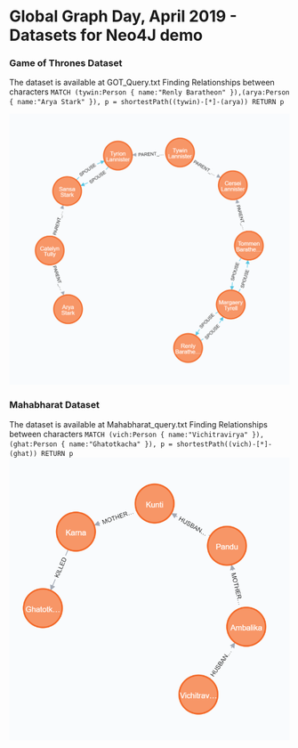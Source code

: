 # Global Graph Day, April 2019 - Datasets for Neo4J demo

### Game of Thrones Dataset 
The dataset is available at GOT_Query.txt
Finding Relationships between characters
`MATCH (tywin:Person { name:"Renly Baratheon" }),(arya:Person { name:"Arya Stark" }),
  p = shortestPath((tywin)-[*]-(arya))
RETURN p`

![GOT Query Result](/images/got.PNG)

### Mahabharat Dataset 
The dataset is available at Mahabharat_query.txt
Finding Relationships between characters
`MATCH (vich:Person { name:"Vichitravirya" }),(ghat:Person { name:"Ghatotkacha" }),
  p = shortestPath((vich)-[*]-(ghat))
RETURN p`
![Mahabharat Query Result](/images/maha.PNG)